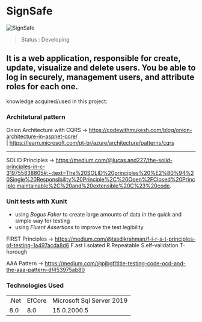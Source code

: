 # SignSafe
![SignSafe](https://github.com/EduardoEckert/SignSafe/assets/89213922/6633e139-4cf6-41ff-ba04-4bc983607b3f)

> Status : Developing 
## It is a web application, responsible for create, update, visualize and delete users. You be able to log in securely, management users, and attribute roles for each one.

knowledge acquired/used in this project:
### Architetural pattern
Onion Architecture with CQRS -> https://codewithmukesh.com/blog/onion-architecture-in-aspnet-core/ 
<br/> 
|  https://learn.microsoft.com/pt-br/azure/architecture/patterns/cqrs

-----
SOLID Principles -> https://medium.com/@lucas.and227/the-solid-principles-in-c-319755838805#:~:text=The%20SOLID%20principles%20%E2%80%94%20Single%20Responsibility%20Principle%2C%20Open%2FClosed%20Principle,maintainable%2C%20and%20extensible%20C%23%20code.

### Unit tests with Xunit
* using *Bogus Faker* to create large amounts of data in the quick and simple way for testing
* using *Fluent Assertions* to improve the test legibility

FIRST Principles -> https://medium.com/@tasdikrahman/f-i-r-s-t-principles-of-testing-1a497acda8d6
F.ast
I.solated
R.Repeatable
S.elf-validation
T-horough

AAA Pattern -> https://medium.com/@pjbgf/title-testing-code-ocd-and-the-aaa-pattern-df453975ab80

### Technologies Used 
<table> 
<tr>
 
 <td>.Net</td>
 <td>EfCore</td>
 <td>Microsoft Sql Server 2019</td>
 
</tr>
<tr>
 
 <td>8.0</td>
 <td>8.0</td>
 <td>15.0.2000.5</td>
 
</tr>
</table>
